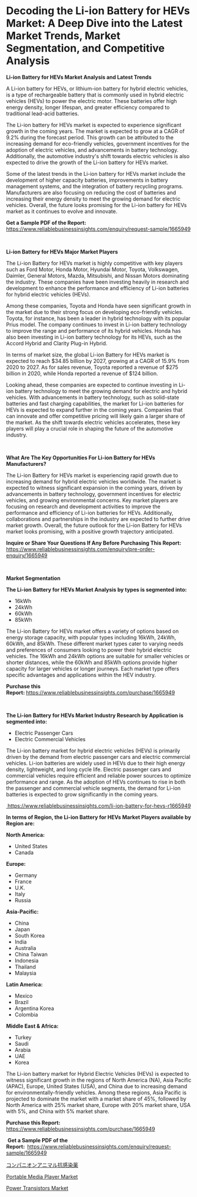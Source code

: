 <p><h1>Decoding the Li-ion Battery for HEVs Market: A Deep Dive into the Latest Market Trends, Market Segmentation, and Competitive Analysis</h1></p><p><strong>Li-ion Battery for HEVs Market Analysis and Latest Trends</strong></p>
<p><p>A Li-ion battery for HEVs, or lithium-ion battery for hybrid electric vehicles, is a type of rechargeable battery that is commonly used in hybrid electric vehicles (HEVs) to power the electric motor. These batteries offer high energy density, longer lifespan, and greater efficiency compared to traditional lead-acid batteries.</p><p>The Li-ion battery for HEVs market is expected to experience significant growth in the coming years. The market is expected to grow at a CAGR of 9.2% during the forecast period. This growth can be attributed to the increasing demand for eco-friendly vehicles, government incentives for the adoption of electric vehicles, and advancements in battery technology. Additionally, the automotive industry's shift towards electric vehicles is also expected to drive the growth of the Li-ion battery for HEVs market.</p><p>Some of the latest trends in the Li-ion battery for HEVs market include the development of higher capacity batteries, improvements in battery management systems, and the integration of battery recycling programs. Manufacturers are also focusing on reducing the cost of batteries and increasing their energy density to meet the growing demand for electric vehicles. Overall, the future looks promising for the Li-ion battery for HEVs market as it continues to evolve and innovate.</p></p>
<p><strong>Get a Sample PDF of the Report:&nbsp;</strong> <a href="https://www.reliablebusinessinsights.com/enquiry/request-sample/1665949">https://www.reliablebusinessinsights.com/enquiry/request-sample/1665949</a></p>
<p>&nbsp;</p>
<p><strong>Li-ion Battery for HEVs Major Market Players</strong></p>
<p><p>The Li-ion Battery for HEVs market is highly competitive with key players such as Ford Motor, Honda Motor, Hyundai Motor, Toyota, Volkswagen, Daimler, General Motors, Mazda, Mitsubishi, and Nissan Motors dominating the industry. These companies have been investing heavily in research and development to enhance the performance and efficiency of Li-ion batteries for hybrid electric vehicles (HEVs).</p><p>Among these companies, Toyota and Honda have seen significant growth in the market due to their strong focus on developing eco-friendly vehicles. Toyota, for instance, has been a leader in hybrid technology with its popular Prius model. The company continues to invest in Li-ion battery technology to improve the range and performance of its hybrid vehicles. Honda has also been investing in Li-ion battery technology for its HEVs, such as the Accord Hybrid and Clarity Plug-in Hybrid.</p><p>In terms of market size, the global Li-ion Battery for HEVs market is expected to reach $34.85 billion by 2027, growing at a CAGR of 15.9% from 2020 to 2027. As for sales revenue, Toyota reported a revenue of $275 billion in 2020, while Honda reported a revenue of $124 billion.</p><p>Looking ahead, these companies are expected to continue investing in Li-ion battery technology to meet the growing demand for electric and hybrid vehicles. With advancements in battery technology, such as solid-state batteries and fast charging capabilities, the market for Li-ion batteries for HEVs is expected to expand further in the coming years. Companies that can innovate and offer competitive pricing will likely gain a larger share of the market. As the shift towards electric vehicles accelerates, these key players will play a crucial role in shaping the future of the automotive industry.</p></p>
<p>&nbsp;</p>
<p><strong>What Are The Key Opportunities For Li-ion Battery for HEVs Manufacturers?</strong></p>
<p><p>The Li-ion Battery for HEVs market is experiencing rapid growth due to increasing demand for hybrid electric vehicles worldwide. The market is expected to witness significant expansion in the coming years, driven by advancements in battery technology, government incentives for electric vehicles, and growing environmental concerns. Key market players are focusing on research and development activities to improve the performance and efficiency of Li-ion batteries for HEVs. Additionally, collaborations and partnerships in the industry are expected to further drive market growth. Overall, the future outlook for the Li-ion Battery for HEVs market looks promising, with a positive growth trajectory anticipated.</p></p>
<p><strong>Inquire or Share Your Questions If Any Before Purchasing This Report:</strong> <a href="https://www.reliablebusinessinsights.com/enquiry/pre-order-enquiry/1665949">https://www.reliablebusinessinsights.com/enquiry/pre-order-enquiry/1665949</a></p>
<p>&nbsp;</p>
<p><strong>Market Segmentation</strong></p>
<p><strong>The Li-ion Battery for HEVs Market Analysis by types is segmented into:</strong></p>
<p><ul><li>16kWh</li><li>24kWh</li><li>60kWh</li><li>85kWh</li></ul></p>
<p><p>The Li-ion Battery for HEVs market offers a variety of options based on energy storage capacity, with popular types including 16kWh, 24kWh, 60kWh, and 85kWh. These different market types cater to varying needs and preferences of consumers looking to power their hybrid electric vehicles. The 16kWh and 24kWh options are suitable for smaller vehicles or shorter distances, while the 60kWh and 85kWh options provide higher capacity for larger vehicles or longer journeys. Each market type offers specific advantages and applications within the HEV industry.</p></p>
<p><strong>Purchase this Report:&nbsp;</strong><a href="https://www.reliablebusinessinsights.com/purchase/1665949">https://www.reliablebusinessinsights.com/purchase/1665949</a></p>
<p>&nbsp;</p>
<p><strong>The Li-ion Battery for HEVs Market Industry Research by Application is segmented into:</strong></p>
<p><ul><li>Electric Passenger Cars</li><li>Electric Commercial Vehicles</li></ul></p>
<p><p>The Li-ion battery market for hybrid electric vehicles (HEVs) is primarily driven by the demand from electric passenger cars and electric commercial vehicles. Li-ion batteries are widely used in HEVs due to their high energy density, lightweight, and long cycle life. Electric passenger cars and commercial vehicles require efficient and reliable power sources to optimize performance and range. As the adoption of HEVs continues to rise in both the passenger and commercial vehicle segments, the demand for Li-ion batteries is expected to grow significantly in the coming years.</p></p>
<p><a href="https://www.reliablebusinessinsights.com/li-ion-battery-for-hevs-r1665949">&nbsp;https://www.reliablebusinessinsights.com/li-ion-battery-for-hevs-r1665949</a></p>
<p><strong>In terms of Region, the Li-ion Battery for HEVs Market Players available by Region are:</strong></p>
<p>
    <p> <strong> North America: </strong>
        <ul>
            <li>United States</li>
            <li>Canada</li>
        </ul>
        </p> 
    <p> <strong> Europe: </strong>
        <ul>
            <li>Germany</li>
            <li>France</li>
            <li>U.K.</li>
            <li>Italy</li>
            <li>Russia</li>
        </ul>
        </p> 
    <p> <strong> Asia-Pacific: </strong>
        <ul>
            <li>China</li>
            <li>Japan</li>
            <li>South Korea</li>
            <li>India</li>
            <li>Australia</li>
            <li>China Taiwan</li>
            <li>Indonesia</li>
            <li>Thailand</li>
            <li>Malaysia</li>
        </ul>
        </p> 
    <p> <strong> Latin America: </strong>
        <ul>
            <li>Mexico</li>
            <li>Brazil</li>
            <li>Argentina Korea</li>
            <li>Colombia</li>
        </ul>
        </p> 
    <p> <strong> Middle East & Africa: </strong>
        <ul>
            <li>Turkey</li>
            <li>Saudi</li>
            <li>Arabia</li>
            <li>UAE</li>
            <li>Korea</li>
        </ul>
    </p>
    </p>
<p><p>The Li-ion battery market for Hybrid Electric Vehicles (HEVs) is expected to witness significant growth in the regions of North America (NA), Asia Pacific (APAC), Europe, United States (USA), and China due to increasing demand for environmentally-friendly vehicles. Among these regions, Asia Pacific is projected to dominate the market with a market share of 45%, followed by North America with 25% market share, Europe with 20% market share, USA with 5%, and China with 5% market share.</p></p>
<p><strong>Purchase this Report: </strong><a href="https://www.reliablebusinessinsights.com/purchase/1665949">https://www.reliablebusinessinsights.com/purchase/1665949</a></p>
<p>&nbsp;<strong>Get a Sample PDF of the Report:&nbsp;&nbsp;</strong><a href="https://www.reliablebusinessinsights.com/enquiry/request-sample/1665949">https://www.reliablebusinessinsights.com/enquiry/request-sample/1665949</a></p>
<p><strong></strong></p>
<p><p><a href="https://github.com/LeoraEber/Market-Research-Report-List-1/blob/main/7244657148182.md">コンパニオンアニマル抗感染薬</a></p><p><a href="https://github.com/redneck06/Market-Research-Report-List-4/blob/main/portable-media-player-market.md">Portable Media Player Market</a></p><p><a href="https://github.com/peachesmcdowel1/Market-Research-Report-List-3/blob/main/power-transistors-market.md">Power Transistors Market</a></p></p>